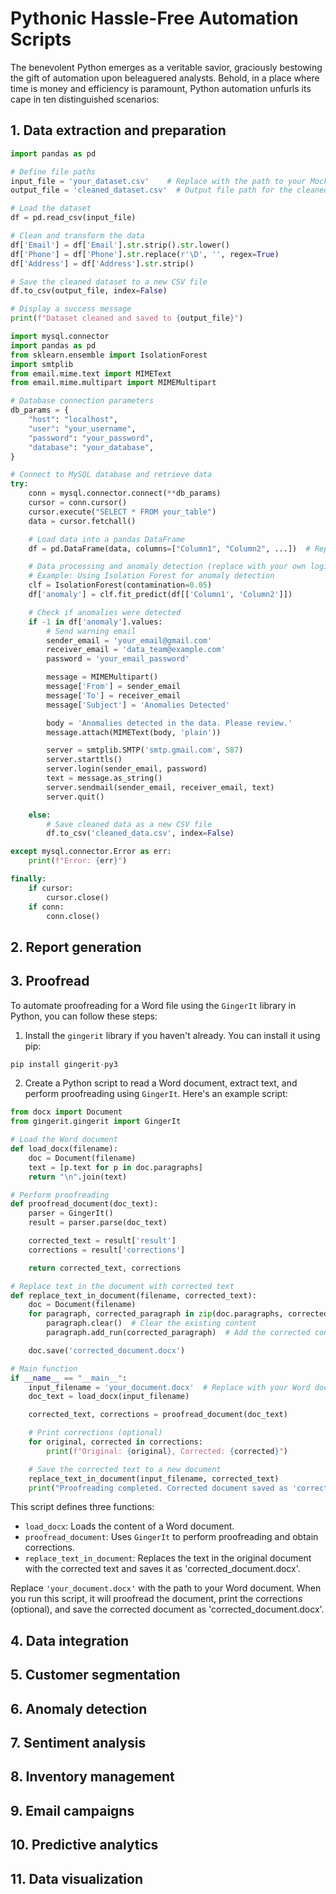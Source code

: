 # Pythonic Hassle-Free Automation Scripts

The benevolent Python emerges as a veritable savior, graciously bestowing the gift of automation upon beleaguered analysts. Behold, in a place where time is money and efficiency is paramount, Python automation unfurls its cape in ten distinguished scenarios:

## 1. Data extraction and preparation

```python
import pandas as pd

# Define file paths
input_file = 'your_dataset.csv'    # Replace with the path to your Mockaroo dataset
output_file = 'cleaned_dataset.csv'  # Output file path for the cleaned dataset

# Load the dataset
df = pd.read_csv(input_file)

# Clean and transform the data
df['Email'] = df['Email'].str.strip().str.lower()
df['Phone'] = df['Phone'].str.replace(r'\D', '', regex=True)
df['Address'] = df['Address'].str.strip()

# Save the cleaned dataset to a new CSV file
df.to_csv(output_file, index=False)

# Display a success message
print(f"Dataset cleaned and saved to {output_file}")
```

```python
import mysql.connector
import pandas as pd
from sklearn.ensemble import IsolationForest
import smtplib
from email.mime.text import MIMEText
from email.mime.multipart import MIMEMultipart

# Database connection parameters
db_params = {
    "host": "localhost",
    "user": "your_username",
    "password": "your_password",
    "database": "your_database",
}

# Connect to MySQL database and retrieve data
try:
    conn = mysql.connector.connect(**db_params)
    cursor = conn.cursor()
    cursor.execute("SELECT * FROM your_table")
    data = cursor.fetchall()

    # Load data into a pandas DataFrame
    df = pd.DataFrame(data, columns=["Column1", "Column2", ...])  # Replace with actual column names

    # Data processing and anomaly detection (replace with your own logic)
    # Example: Using Isolation Forest for anomaly detection
    clf = IsolationForest(contamination=0.05)
    df['anomaly'] = clf.fit_predict(df[['Column1', 'Column2']])

    # Check if anomalies were detected
    if -1 in df['anomaly'].values:
        # Send warning email
        sender_email = 'your_email@gmail.com'
        receiver_email = 'data_team@example.com'
        password = 'your_email_password'

        message = MIMEMultipart()
        message['From'] = sender_email
        message['To'] = receiver_email
        message['Subject'] = 'Anomalies Detected'

        body = 'Anomalies detected in the data. Please review.'
        message.attach(MIMEText(body, 'plain'))

        server = smtplib.SMTP('smtp.gmail.com', 587)
        server.starttls()
        server.login(sender_email, password)
        text = message.as_string()
        server.sendmail(sender_email, receiver_email, text)
        server.quit()

    else:
        # Save cleaned data as a new CSV file
        df.to_csv('cleaned_data.csv', index=False)

except mysql.connector.Error as err:
    print(f"Error: {err}")

finally:
    if cursor:
        cursor.close()
    if conn:
        conn.close()
```

## 2. Report generation

## 3. Proofread

To automate proofreading for a Word file using the `GingerIt` library in Python, you can follow these steps:

1. Install the `gingerit` library if you haven't already. You can install it using pip:

```python
pip install gingerit-py3
```

2. Create a Python script to read a Word document, extract text, and perform proofreading using `GingerIt`. Here's an example script:

```python
from docx import Document
from gingerit.gingerit import GingerIt

# Load the Word document
def load_docx(filename):
    doc = Document(filename)
    text = [p.text for p in doc.paragraphs]
    return "\n".join(text)

# Perform proofreading
def proofread_document(doc_text):
    parser = GingerIt()
    result = parser.parse(doc_text)

    corrected_text = result['result']
    corrections = result['corrections']

    return corrected_text, corrections

# Replace text in the document with corrected text
def replace_text_in_document(filename, corrected_text):
    doc = Document(filename)
    for paragraph, corrected_paragraph in zip(doc.paragraphs, corrected_text.split('\n')):
        paragraph.clear()  # Clear the existing content
        paragraph.add_run(corrected_paragraph)  # Add the corrected content

    doc.save('corrected_document.docx')

# Main function
if __name__ == "__main__":
    input_filename = 'your_document.docx'  # Replace with your Word document file
    doc_text = load_docx(input_filename)

    corrected_text, corrections = proofread_document(doc_text)

    # Print corrections (optional)
    for original, corrected in corrections:
        print(f"Original: {original}, Corrected: {corrected}")

    # Save the corrected text to a new document
    replace_text_in_document(input_filename, corrected_text)
    print("Proofreading completed. Corrected document saved as 'corrected_document.docx'")
```

This script defines three functions:

- `load_docx`: Loads the content of a Word document.
- `proofread_document`: Uses `GingerIt` to perform proofreading and obtain corrections.
- `replace_text_in_document`: Replaces the text in the original document with the corrected text and saves it as 'corrected_document.docx'.

Replace `'your_document.docx'` with the path to your Word document. When you run this script, it will proofread the document, print the corrections (optional), and save the corrected document as 'corrected_document.docx'.

## 4. Data integration 

## 5. Customer segmentation 

## 6. Anomaly detection

## 7. Sentiment analysis

## 8. Inventory management

## 9. Email campaigns

## 10. Predictive analytics

## 11. Data visualization
